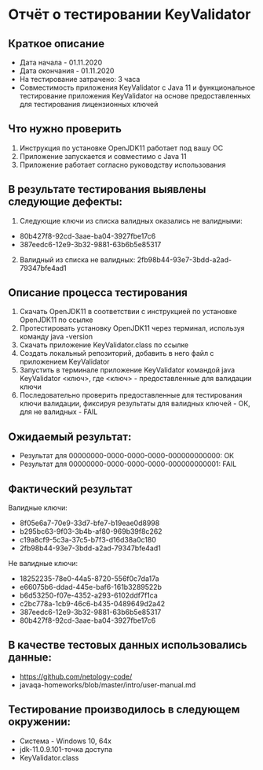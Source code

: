 # Отчёт о тестировании KeyValidator
## Краткое описание

* Дата начала - 01.11.2020
* Дата окончания - 01.11.2020
* На тестирование затрачено: 3 часа
* Совместимость приложения KeyValidator c Java 11 и функциональное тестирование приложения KeyValidator на основе предоставленных для тестирования лицензионных ключей

## Что нужно проверить

1. Инструкция по установке OpenJDK11 работает под вашу ОС
2. Приложение запускается и совместимо с Java 11
3. Приложение работает согласно руководству использования

## В результате тестирования выявлены следующие дефекты:

1. Следующие ключи из списка валидных оказались не валидными:
* 80b427f8-92cd-3aae-ba04-3927fbe17c6
* 387eedc6-12e9-3b32-9881-63b6b5e85317
2. Валидный из списка не валидных:
2fb98b44-93e7-3bdd-a2ad-79347bfe4ad1

## Описание процесса тестирования

1. Скачать OpenJDK11 в соответствии с инструкцией по установке OpenJDK11 по ссылке
2. Протестировать установку OpenJDK11 через терминал, используя команду java -version
3. Скачать приложение KeyValidator.class по ссылке
4. Создать локальный репозиторий, добавить в него файл с приложением KeyValidator
5. Запустить в терминале приложение KeyValidator командой java KeyValidator <ключ>, где <ключ> - предоставленные 
    для валидации ключи
6. Последовательно проверить предоставленные для тестирования ключи валидации, фиксируя результаты для валидных 
    ключей - ОК, для не валидных - FAIL

## Ожидаемый результат:

* Результат для 00000000-0000-0000-0000-000000000000: ОК
* Результат для 00000000-0000-0000-0000-000000000001: FAIL

## Фактический результат

Валидные ключи:

* 8f05e6a7-70e9-33d7-bfe7-b19eae0d8998
* b295bc63-9f03-3b4b-af80-969b39f8c262
* c19a8cf9-5c3a-37c5-b7f3-d16d38a0c180
* 2fb98b44-93e7-3bdd-a2ad-79347bfe4ad1

Не валидные ключи:

* 18252235-78e0-44a5-8720-556f0c7da17a
* e66075b6-ddad-445e-baf6-161b3289522b
* b6d53250-f07e-4352-a293-6102ddf7f1ca
* c2bc778a-1cb9-46c6-b435-0489649d2a42
* 387eedc6-12e9-3b32-9881-63b6b5e85317
* 80b427f8-92cd-3aae-ba04-3927fbe17c6

## В качестве тестовых данных использовались данные:
* https://github.com/netology-code/
* javaqa-homeworks/blob/master/intro/user-manual.md

## Тестирование производилось в следующем окружении:
* Система - Windows 10, 64х
* jdk-11.0.9.101-точка доступа
* KeyValidator.class